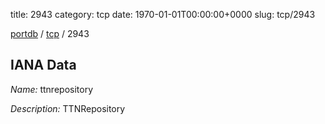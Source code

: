title: 2943
category: tcp
date: 1970-01-01T00:00:00+0000
slug: tcp/2943

[portdb](/) / [tcp](/category/tcp.html) / 2943


## IANA Data

_Name:_ ttnrepository

_Description:_ TTNRepository

